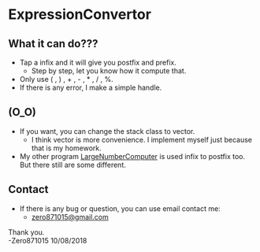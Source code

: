 # ExpressionConvertor

## What it can do???
* Tap a infix and it will give you postfix and prefix.
  * Step by step, let you know how it compute that.
* Only use ( , ) , + , - , * , / , %.
* If there is any error, I make a simple handle.

## (O_O)
* If you want, you can change the stack class to vector.
  * I think vector is more convenience. I implement myself just because that is my homework.
* My other program [LargeNumberComputer](https://github.com/Zero871015/LargeNumberComputer) is used infix to postfix too. But there still are some different.

## Contact
* If there is any bug or question, you can use email contact me:
  * zero871015@gmail.com

Thank you.</br>
-Zero871015 10/08/2018
